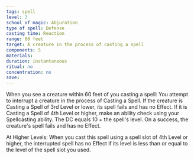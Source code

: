 ```yaml
---
tags: spell
level: 3
school of magic: Abjuration 
type of spell: Defense
casting time: Reaction
range: 60 feet
target: A creature in the process of casting a spell
components: S
materials: 
duration: instantaneous
ritual: no
concentration: no 
save: 
---
```


When you see a creature within 60 feet of you casting a spell: You attempt to interrupt a creature in the process of Casting a Spell. If the creature is Casting a Spell of 3rd Level or lower, its spell fails and has no Effect. If it is Casting a Spell of 4th Level or higher, make an ability check using your Spellcasting ability. The DC equals 10 + the spell's level. On a success, the creature's spell fails and has no Effect.

At Higher Levels: When you cast this spell using a spell slot of 4th Level or higher, the interrupted spell has no Effect if its level is less than or equal to the level of the spell slot you used. 